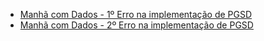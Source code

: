 - [Manhã com Dados - 1º Erro na implementação de PGSD](https://www.youtube.com/watch?v=s3wsLIDRfPc)
- [Manhã com Dados - 2º Erro na implementação de PGSD](https://www.linkedin.com/posts/blrdata_confira-mais-um-erro-que-as-pessoas-cometem-activity-7373816165468540928-lqt8?utm_source=share&utm_medium=member_desktop&rcm=ACoAAAButhkBQJCMRkQ89Ql11qoyQtXBfP6R5tc)
